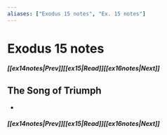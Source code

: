 ```yaml
---
aliases: ["Exodus 15 notes", "Ex. 15 notes"]
---
```

# Exodus 15 notes
##### <span class=arrow-left></span>[[ex14notes|Prev]]<span class=navigation-separator></span>[[ex15|Read]]<span class=navigation-separator></span>[[ex16notes|Next]]<span class=arrow-right></span>
## The Song of Triumph
- 
##### <span class=arrow-left></span>[[ex14notes|Prev]]<span class=navigation-separator></span>[[ex15|Read]]<span class=navigation-separator></span>[[ex16notes|Next]]<span class=arrow-right></span>